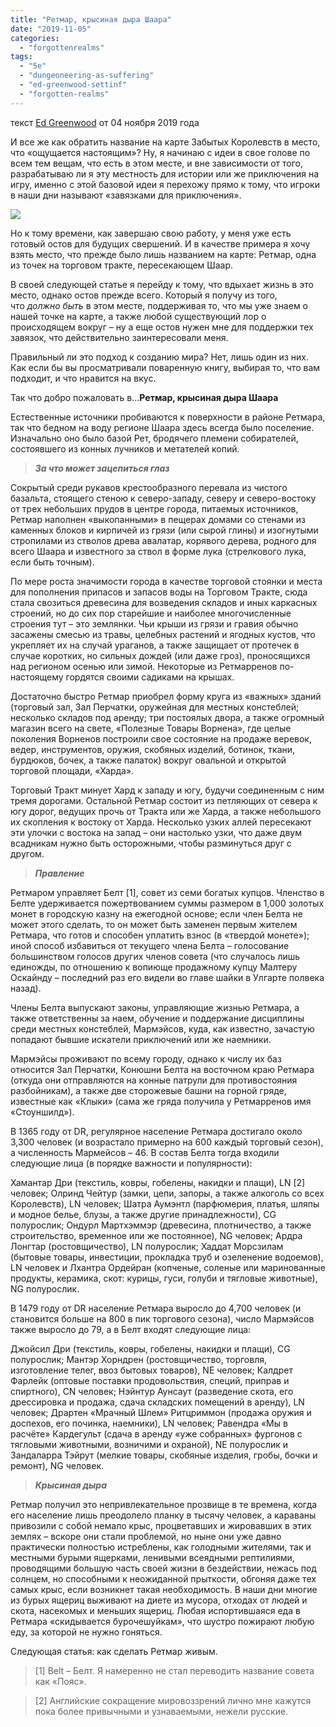 ```yaml
---
title: "Ретмар, крысиная дыра Шаара"
date: "2019-11-05"
categories: 
  - "forgottenrealms"
tags: 
  - "5e"
  - "dungeoneering-as-suffering"
  - "ed-greenwood-settinf"
  - "forgotten-realms"
---
```


текст [Ed Greenwood](https://vk.com/away.php?to=https://www.enworld.org/forum/member.php?7010779-Ed-Greenwood&cc_key=) от 04 ноября 2019 года

И все же как обратить название на карте Забытых Королевств в место, что «ощущается настоящим»? Ну, я начинаю с идеи в свое голове по всем тем вещам, что есть в этом месте, и вне зависимости от того, разрабатываю ли я эту местность для истории или же приключения на игру, именно с этой базовой идеи я перехожу прямо к тому, что игроки в наши дни называют «завязками для приключения».

![](https://sun6-13.userapi.com/c858016/v858016394/d445d/e7Pv14bYCyw.jpg)

Но к тому времени, как завершаю свою работу, у меня уже есть готовый остов для будущих свершений. И в качестве примера я хочу взять место, что прежде было лишь названием на карте: Ретмар, одна из точек на торговом тракте, пересекающем Шаар.

В своей следующей статье я перейду к тому, что вдыхает жизнь в это место, однако остов прежде всего. Который я получу из того, что _должно быть_ в этом месте, поддерживая то, что мы уже знаем о нашей точке на карте, а также любой существующий лор о происходящем вокруг – ну а еще остов нужен мне для поддержки тех завязок, что действительно заинтересовали меня.

Правильный ли это подход к созданию мира? Нет, лишь один из них. Как если бы вы просматривали поваренную книгу, выбирая то, что вам подходит, и что нравится на вкус.

Так что добро пожаловать в…**Ретмар, крысиная дыра Шаара**

Естественные источники пробиваются к поверхности в районе Ретмара, так что бедном на воду регионе Шаара здесь всегда было поселение. Изначально оно было базой Рет, бродячего племени собирателей, состоявшего из конных лучников и метателей копий.

> **_За что может зацепиться глаз_**

Сокрытый среди рукавов крестообразного перевала из чистого базальта, стоящего стеною к северо-западу, северу и северо-востоку от трех небольших прудов в центре города, питаемых источников, Ретмар наполнен «выкопанными» в пещерах домами со стенами из каменных блоков и кирпичей из грязи (или сырой глины) и изогнутыми стропилами из стволов древа авалатар, корявого дерева, родного для всего Шаара и известного за ствол в форме лука (стрелкового лука, если быть точным).

По мере роста значимости города в качестве торговой стоянки и места для пополнения припасов и запасов воды на Торговом Тракте, сюда стала свозиться древесина для возведения складов и иных каркасных строений, но до сих пор старейшие и наиболее многочисленные строения тут – это землянки. Чьи крыши из грязи и гравия обычно засажены смесью из травы, целебных растений и ягодных кустов, что укрепляет их на случай ураганов, а также защищает от протечек в случае коротких, но сильных дождей (или даже гроз), проносящихся над регионом осенью или зимой. Некоторые из Ретмарренов по-настоящему гордятся своими садиками на крышах.

Достаточно быстро Ретмар приобрел форму круга из «важных» зданий (торговый зал, Зал Перчатки, оружейная для местных констеблей; несколько складов под аренду; три постоялых двора, а также огромный магазин всего на свете, «Полезные Товары Ворнена», где целые поколения Ворненов построили свое состояние на продаже веревок, ведер, инструментов, оружия, скобяных изделий, ботинок, ткани, бурдюков, бочек, а также палаток) вокруг овальной и открытой торговой площади, «Харда».

Торговый Тракт минует Хард к западу и югу, будучи соединенным с ним тремя дорогами. Остальной Ретмар состоит из петляющих от севера к югу дорог, ведущих прочь от Тракта или же Харда, а также небольшого их скопления к востоку от Харда. Несколько узких аллей пересекают эти улочки с востока на запад – они настолько узки, что даже двум всадникам нужно быть осторожными, чтобы разминуться друг с другом.

> **_Правление_**

Ретмаром управляет Белт \[1\], совет из семи богатых купцов. Членство в Белте удерживается пожертвованием суммы размером в 1,000 золотых монет в городскую казну на ежегодной основе; если член Белта не может этого сделать, то он может быть заменен первым жителем Ретмара, что готов и способен уплатить взнос (в «твердой монете»); иной способ избавиться от текущего члена Белта – голосование большинством голосов других членов совета (что случалось лишь единожды, по отношению к вопиюще продажному купцу Малтеру Оскайнду – последний раз его видели во главе шайки в Улгарте полвека назад).

Члены Белта выпускают законы, управляющие жизнью Ретмара, а также ответственны за наем, обучение и поддержание дисциплины среди местных констеблей, Мармэйсов, куда, как известно, зачастую попадают бывшие искатели приключений или же наемники.

Мармэйсы проживают по всему городу, однако к числу их баз относится Зал Перчатки, Конюшни Белта на восточном краю Ретмара (откуда они отправляются на конные патрули для противостояния разбойникам), а также две сторожевые башни на горной гряде, известные как «Клыки» (сама же гряда получила у Ретмарренов имя «Стоуншилд»).

В 1365 году от DR, регулярное население Ретмара достигало около 3,300 человек (и возрастало примерно на 600 каждый торговый сезон), а численность Мармейсов – 46. В состав Белта тогда входили следующие лица (в порядке важности и популярности):

Хамантар Дри (текстиль, ковры, гобелены, накидки и плащи), LN \[2\] человек; Олринд Чейтур (замки, цепи, запоры, а также алкоголь со всех Королевств), LN человек; Шатра Аумэнтл (парфюмерия, платья, шляпы и модное белье, блузы, а также другие принадлежности), CG полурослик; Ондурл Мартхэммэр (древесина, плотничество, а также строительство, временное или же постоянное), NG человек; Ардра Лонгтар (ростовщичество), LN полурослик; Хаддат Морсзилам (бытовые товары, инвестиции, прокладка труб и озеленение водоемов), LN человек и Лхантра Ордейран (копченые, соленые или маринованные продукты, керамика, скот: курицы, гуси, голуби и тягловые животные), NG полурослик.

В 1479 году от DR население Ретмара выросло до 4,700 человек (и становится больше на 800 в пик торгового сезона), число Мармэйсов также выросло до 79, а в Белт входят следующие лица:

Джойсил Дри (текстиль, ковры, гобелены, накидки и плащи), CG полурослик; Мантэр Хорндрен (ростовщичество, торговля, изготовление телег, ввоз бытовых товаров), NE человек; Калдрет Фарлейк (оптовые поставки продовольствия, специй, приправ и спиртного), CN человек; Нэйнтур Аунсаут (разведение скота, его дрессировка и продажа, сдача складских помещений в аренду), LN человек; Драртен «Мрачный Шлем» Ритцриммон (продажа оружия и доспехов, его починка, наемники), LN человек; Равендра «Мы в расчёте» Кардегульт (сдача в аренду «уже собранных» фургонов с тягловыми животными, возничими и охраной), NE полурослик и Зандаларра Тэйрут (мелкие товары, скобяные изделия, гробы, бочки и ремонт), NG человек.

> **_Крысиная дыра_**

Ретмар получил это непривлекательное прозвище в те времена, когда его население лишь преодолело планку в тысячу человек, а караваны привозили с собой немало крыс, процветавших и жировавших в этих землях – вскоре они стали проблемой, но ныне они уже давно практически полностью истреблены, как голодными жителями, так и местными бурыми ящерками, ленивыми всеядными рептилиями, проводящими большую часть своей жизни в бездействии, нежась под солнцем, но способными к неожиданной прыткости, обгоняя даже тех самых крыс, если возникнет такая необходимость. В наши дни многие из бурых ящериц выживают на диете из мусора, отходах от людей и скота, насекомых и меньших ящериц. Любая испортившаяся еда в Ретмара «скидывается бурочешуйкам», что шустро пожирают любую еду, за которой не нужно гоняться.

Следующая статья: как сделать Ретмар живым.

> \[1\] Belt – Белт. Я намеренно не стал переводить название совета как «Пояс».

> \[2\] Английские сокращение мировоззрений лично мне кажутся пока более привычными и узнаваемыми, нежели русские.
